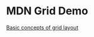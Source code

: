 # MDN Grid Demo

[Basic concepts of grid layout](https://developer.mozilla.org/en-US/docs/Web/CSS/CSS_grid_layout/Basic_concepts_of_grid_layout)

